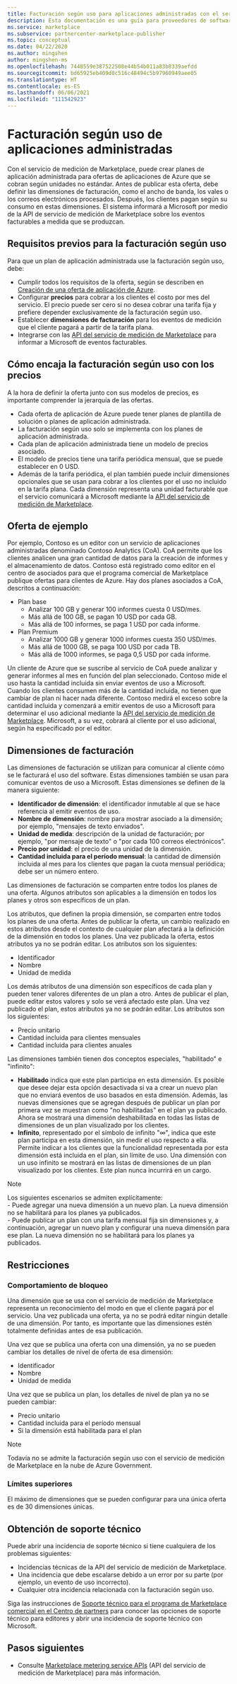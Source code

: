 ```yaml
---
title: Facturación según uso para aplicaciones administradas con el servicio de medición de Marketplace | Azure Marketplace
description: Esta documentación es una guía para proveedores de software independientes que publican aplicaciones de Azure con modelos de facturación flexibles (Azure Marketplace).
ms.service: marketplace
ms.subservice: partnercenter-marketplace-publisher
ms.topic: conceptual
ms.date: 04/22/2020
ms.author: mingshen
author: mingshen-ms
ms.openlocfilehash: 7448559e387522508e44b54b011a83b8339aefdd
ms.sourcegitcommit: bd65925eb409d0c516c48494c5b97960949aee05
ms.translationtype: HT
ms.contentlocale: es-ES
ms.lasthandoff: 06/06/2021
ms.locfileid: "111542923"
---
```

# <a name="managed-application-metered-billing"></a>Facturación según uso de aplicaciones administradas 

Con el servicio de medición de Marketplace, puede crear planes de aplicación administrada para ofertas de aplicaciones de Azure que se cobran según unidades no estándar. Antes de publicar esta oferta, debe definir las dimensiones de facturación, como el ancho de banda, los vales o los correos electrónicos procesados. Después, los clientes pagan según su consumo en estas dimensiones.  El sistema informará a Microsoft por medio de la API de servicio de medición de Marketplace sobre los eventos facturables a medida que se produzcan.

## <a name="prerequisites-for-metered-billing"></a>Requisitos previos para la facturación según uso

Para que un plan de aplicación administrada use la facturación según uso, debe:

* Cumplir todos los requisitos de la oferta, según se describen en [Creación de una oferta de aplicación de Azure](azure-app-offer-setup.md).
* Configurar **precios** para cobrar a los clientes el costo por mes del servicio. El precio puede ser cero si no desea cobrar una tarifa fija y prefiere depender exclusivamente de la facturación según uso.
* Establecer **dimensiones de facturación** para los eventos de medición que el cliente pagará a partir de la tarifa plana.
* Integrarse con las [API del servicio de medición de Marketplace](./marketplace-metering-service-apis.md) para informar a Microsoft de eventos facturables.

## <a name="how-metered-billing-fits-in-with-pricing"></a>Cómo encaja la facturación según uso con los precios

A la hora de definir la oferta junto con sus modelos de precios, es importante comprender la jerarquía de las ofertas.

* Cada oferta de aplicación de Azure puede tener planes de plantilla de solución o planes de aplicación administrada.
* La facturación según uso solo se implementa con los planes de aplicación administrada.
* Cada plan de aplicación administrada tiene un modelo de precios asociado. 
* El modelo de precios tiene una tarifa periódica mensual, que se puede establecer en 0 USD.
* Además de la tarifa periódica, el plan también puede incluir dimensiones opcionales que se usan para cobrar a los clientes por el uso no incluido en la tarifa plana. Cada dimensión representa una unidad facturable que el servicio comunicará a Microsoft mediante la [API del servicio de medición de Marketplace](marketplace-metering-service-apis.md).

## <a name="sample-offer"></a>Oferta de ejemplo

Por ejemplo, Contoso es un editor con un servicio de aplicaciones administradas denominado Contoso Analytics (CoA). CoA permite que los clientes analicen una gran cantidad de datos para la creación de informes y el almacenamiento de datos. Contoso está registrado como editor en el centro de asociados para que el programa comercial de Marketplace publique ofertas para clientes de Azure. Hay dos planes asociados a CoA, descritos a continuación:

* Plan base
    * Analizar 100 GB y generar 100 informes cuesta 0 USD/mes.
    * Más allá de 100 GB, se pagan 10 USD por cada GB.
    * Más allá de 100 informes, se paga 1 USD por cada informe.
* Plan Premium
    * Analizar 1000 GB y generar 1000 informes cuesta 350 USD/mes.
    * Más allá de 1000 GB, se paga 100 USD por cada TB.
    * Más allá de 1000 informes, se paga 0,5 USD por cada informe.

Un cliente de Azure que se suscribe al servicio de CoA puede analizar y generar informes al mes en función del plan seleccionado. Contoso mide el uso hasta la cantidad incluida sin enviar eventos de uso a Microsoft. Cuando los clientes consumen más de la cantidad incluida, no tienen que cambiar de plan ni hacer nada diferente. Contoso medirá el exceso sobre la cantidad incluida y comenzará a emitir eventos de uso a Microsoft para determinar el uso adicional mediante la [API del servicio de medición de Marketplace](./marketplace-metering-service-apis.md). Microsoft, a su vez, cobrará al cliente por el uso adicional, según ha especificado por el editor.

## <a name="billing-dimensions"></a>Dimensiones de facturación

Las dimensiones de facturación se utilizan para comunicar al cliente cómo se le facturará el uso del software.  Estas dimensiones también se usan para comunicar eventos de uso a Microsoft. Estas dimensiones se definen de la manera siguiente:

* **Identificador de dimensión**: el identificador inmutable al que se hace referencia al emitir eventos de uso.
* **Nombre de dimensión**: nombre para mostrar asociado a la dimensión; por ejemplo, "mensajes de texto enviados".
* **Unidad de medida**: descripción de la unidad de facturación; por ejemplo, "por mensaje de texto" o "por cada 100 correos electrónicos".
* **Precio por unidad**: el precio de una unidad de la dimensión.
* **Cantidad incluida para el período mensual**: la cantidad de dimensión incluida al mes para los clientes que pagan la cuota mensual periódica; debe ser un número entero.

Las dimensiones de facturación se comparten entre todos los planes de una oferta. Algunos atributos son aplicables a la dimensión en todos los planes y otros son específicos de un plan.

Los atributos, que definen la propia dimensión, se comparten entre todos los planes de una oferta. Antes de publicar la oferta, un cambio realizado en estos atributos desde el contexto de cualquier plan afectará a la definición de la dimensión en todos los planes. Una vez publicada la oferta, estos atributos ya no se podrán editar. Los atributos son los siguientes:

* Identificador
* Nombre
* Unidad de medida

Los demás atributos de una dimensión son específicos de cada plan y pueden tener valores diferentes de un plan a otro.  Antes de publicar el plan, puede editar estos valores y solo se verá afectado este plan. Una vez publicado el plan, estos atributos ya no se podrán editar. Los atributos son los siguientes:

* Precio unitario
* Cantidad incluida para clientes mensuales 
* Cantidad incluida para clientes anuales 

Las dimensiones también tienen dos conceptos especiales, "habilitado" e "infinito":

* **Habilitado** indica que este plan participa en esta dimensión.  Es posible que desee dejar esta opción desactivada si va a crear un nuevo plan que no enviará eventos de uso basados en esta dimensión. Además, las nuevas dimensiones que se agregan después de publicar un plan por primera vez se muestran como "no habilitadas" en el plan ya publicado.  Ahora se mostrará una dimensión deshabilitada en todas las listas de dimensiones de un plan visualizado por los clientes.
* **Infinito**, representado por el símbolo de infinito "∞", indica que este plan participa en esta dimensión, sin medir el uso respecto a ella. Permite indicar a los clientes que la funcionalidad representada por esta dimensión está incluida en el plan, sin límite de uso.  Una dimensión con un uso infinito se mostrará en las listas de dimensiones de un plan visualizado por los clientes.  Este plan nunca incurrirá en un cargo.

>[!Note] 
>Los siguientes escenarios se admiten explícitamente:  <br> - Puede agregar una nueva dimensión a un nuevo plan.  La nueva dimensión no se habilitará para los planes ya publicados. <br> - Puede publicar un plan con una tarifa mensual fija sin dimensiones y, a continuación, agregar un nuevo plan y configurar una nueva dimensión para ese plan. La nueva dimensión no se habilitará para los planes ya publicados.

## <a name="constraints"></a>Restricciones

### <a name="locking-behavior"></a>Comportamiento de bloqueo

Una dimensión que se usa con el servicio de medición de Marketplace representa un reconocimiento del modo en que el cliente pagará por el servicio.  Una vez publicada una oferta, ya no se podrá editar ningún detalle de una dimensión.  Por tanto, es importante que las dimensiones estén totalmente definidas antes de esa publicación.

Una vez que se publica una oferta con una dimensión, ya no se pueden cambiar los detalles de nivel de oferta de esa dimensión:

* Identificador
* Nombre
* Unidad de medida

Una vez que se publica un plan, los detalles de nivel de plan ya no se pueden cambiar:

* Precio unitario
* Cantidad incluida para el período mensual
* Si la dimensión está habilitada para el plan

>[!Note]
>Todavía no se admite la facturación según uso con el servicio de medición de Marketplace en la nube de Azure Government.

### <a name="upper-limits"></a>Límites superiores

El máximo de dimensiones que se pueden configurar para una única oferta es de 30 dimensiones únicas.

## <a name="get-support"></a>Obtención de soporte técnico

Puede abrir una incidencia de soporte técnico si tiene cualquiera de los problemas siguientes:

* Incidencias técnicas de la API del servicio de medición de Marketplace.
* Una incidencia que debe escalarse debido a un error por su parte (por ejemplo, un evento de uso incorrecto).
* Cualquier otra incidencia relacionada con la facturación según uso.

Siga las instrucciones de [Soporte técnico para el programa de Marketplace comercial en el Centro de partners](support.md) para conocer las opciones de soporte técnico para editores y abrir una incidencia de soporte técnico con Microsoft.

## <a name="next-steps"></a>Pasos siguientes

- Consulte [Marketplace metering service APIs](marketplace-metering-service-apis.md) (API del servicio de medición de Marketplace) para más información.
